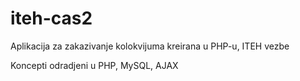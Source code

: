 # iteh-cas2

Aplikacija za zakazivanje kolokvijuma kreirana u PHP-u, ITEH vezbe

Koncepti odradjeni u PHP, MySQL, AJAX
